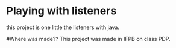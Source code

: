 # Playing with listeners
this project is one little the listeners with java.

#Where was made??
This project was made in IFPB on class PDP.
